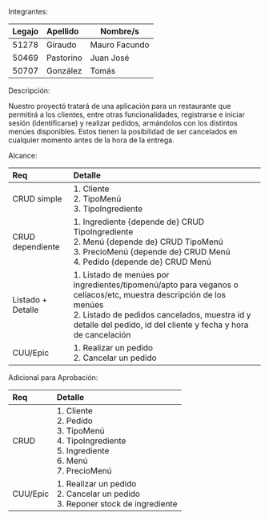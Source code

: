 Integrantes:

| Legajo | Apellido  | Nombre/s      |
| :----- | :-------- | ------------- |
| 51278  | Giraudo   | Mauro Facundo |
| 50469  | Pastorino | Juan José     |
| 50707  | González  | Tomás         |

Descripción:

Nuestro proyectó tratará de una aplicación para un restaurante que permitirá a los clientes, entre otras funcionalidades, registrarse e iniciar sesión (identificarse) y realizar pedidos, armándolos con los distintos menúes disponibles. Estos tienen la posibilidad de ser cancelados en cualquier momento antes de la hora de la entrega.

Alcance:

| Req               | Detalle                                                                                                                                                                                                                               |
| :---------------- | :------------------------------------------------------------------------------------------------------------------------------------------------------------------------------------------------------------------------------------ |
| CRUD simple       | 1. Cliente<br>2. TipoMenú<br>3. TipoIngrediente                                                                                                                                                                                       |
| CRUD dependiente  | 1. Ingrediente {depende de} CRUD TipoIngrediente<br>2. Menú {depende de} CRUD TipoMenú<br>3. PrecioMenú {depende de} CRUD Menú<br>4. Pedido {depende de} CRUD Menú                                                                    |
| Listado + Detalle | 1. Listado de menúes por ingredientes/tipomenú/apto para veganos o celíacos/etc, muestra descripción de los menúes<br>2. Listado de pedidos cancelados, muestra id y detalle del pedido, id del cliente y fecha y hora de cancelación |
| CUU/Epic          | 1. Realizar un pedido<br>2. Cancelar un pedido                                                                                                                                                                                        |

Adicional para Aprobación:

| Req      | Detalle                                                                                                    |
| :------- | :--------------------------------------------------------------------------------------------------------- |
| CRUD     | 1. Cliente<br>2. Pedido<br>3. TipoMenú<br>4. TipoIngrediente<br>5. Ingrediente<br>6. Menú<br>7. PrecioMenú |
| CUU/Epic | 1. Realizar un pedido<br>2. Cancelar un pedido<br>3. Reponer stock de ingrediente                          |
